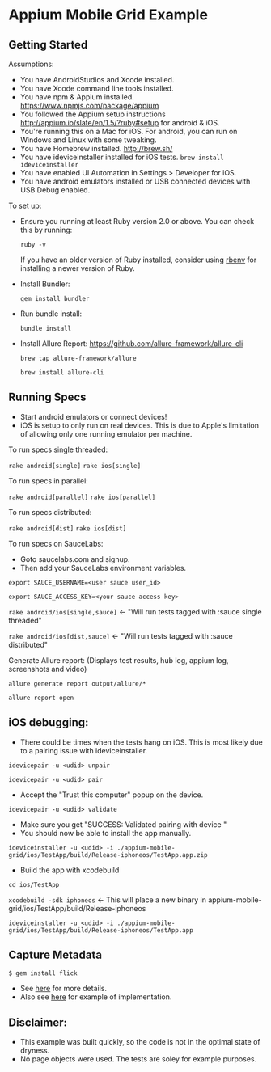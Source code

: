 # Appium Mobile Grid Example

## Getting Started

Assumptions:
  * You have AndroidStudios and Xcode installed.
  * You have Xcode command line tools installed.
  * You have npm & Appium installed. https://www.npmjs.com/package/appium
  * You followed the Appium setup instructions http://appium.io/slate/en/1.5/?ruby#setup for android & iOS.
  * You're running this on a Mac for iOS. For android, you can run on Windows and Linux with some tweaking.
  * You have Homebrew installed. http://brew.sh/
  * You have ideviceinstaller installed for iOS tests. `brew install ideviceinstaller`
  * You have enabled UI Automation in Settings > Developer for iOS.
  * You have android emulators installed or USB connected devices with USB Debug enabled.

To set up:

* Ensure you running at least Ruby version 2.0 or above. You can check this by
  running:

  `ruby -v`

  If you have an older version of Ruby installed, consider using
  [rbenv](https://github.com/sstephenson/rbenv) for installing a newer version
  of Ruby.

* Install Bundler:

  `gem install bundler`

* Run bundle install:

  `bundle install`

* Install Allure Report: https://github.com/allure-framework/allure-cli

  `brew tap allure-framework/allure`

  `brew install allure-cli`

## Running Specs

* Start android emulators or connect devices!
* iOS is setup to only run on real devices. This is due to Apple's limitation of allowing only one running emulator per machine.

To run specs single threaded:

  `rake android[single]`
  `rake ios[single]`

To run specs in parallel:

  `rake android[parallel]`
  `rake ios[parallel]`

To run specs distributed:

  `rake android[dist]`
  `rake ios[dist]`

To run specs on SauceLabs:
  * Goto saucelabs.com and signup.
  * Then add your SauceLabs environment variables.

  `export SAUCE_USERNAME=<user sauce user_id>`

  `export SAUCE_ACCESS_KEY=<your sauce access key>`

  `rake android/ios[single,sauce]` <- "Will run tests tagged with :sauce single threaded"

  `rake android/ios[dist,sauce]` <- "Will run tests tagged with :sauce distributed"

Generate Allure report: (Displays test results, hub log, appium log, screenshots and video)

  `allure generate report output/allure/*`

  `allure report open`

## iOS debugging:
  * There could be times when the tests hang on iOS. This is most likely due to a pairing issue with ideviceinstaller.

  `idevicepair -u <udid> unpair`

  `idevicepair -u <udid> pair`

  * Accept the "Trust this computer" popup on the device.

  `idevicepair -u <udid> validate`

  * Make sure you get "SUCCESS: Validated pairing with device <udid>"
  * You should now be able to install the app manually.

  `ideviceinstaller -u <udid> -i ./appium-mobile-grid/ios/TestApp/build/Release-iphoneos/TestApp.app.zip`

  * Build the app with xcodebuild

  `cd ios/TestApp`

  `xcodebuild -sdk iphoneos` <- This will place a new binary in appium-mobile-grid/ios/TestApp/build/Release-iphoneos

  `ideviceinstaller -u <udid> -i ./appium-mobile-grid/ios/TestApp/build/Release-iphoneos/TestApp.app`

## Capture Metadata

  `$ gem install flick`
	
  * See [here](https://github.com/isonic1/flick) for more details.
  * Also see [here](https://github.com/isonic1/appium-mobile-grid/blob/flick/android/spec/spec_helper.rb#L15-L16) for example of implementation.

## Disclaimer:
  * This example was built quickly, so the code is not in the optimal state of dryness.
  * No page objects were used. The tests are soley for example purposes.
